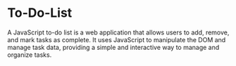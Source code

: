 # To-Do-List
A JavaScript to-do list is a web application that allows users to add, remove, and mark tasks as complete. It uses JavaScript to manipulate the DOM and manage task data, providing a simple and interactive way to manage and organize tasks.
